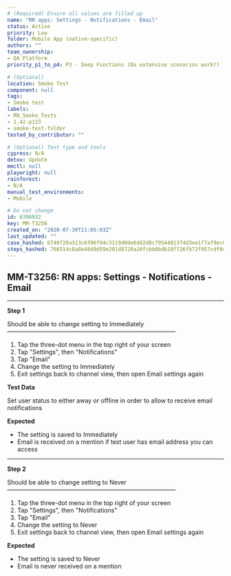 ```yaml
---
# (Required) Ensure all values are filled up
name: "RN apps: Settings - Notifications - Email"
status: Active
priority: Low
folder: Mobile App (native-specific)
authors: ""
team_ownership: 
- QA Platform
priority_p1_to_p4: P3 - Deep Functions (Do extensive scenarios work?)

# (Optional)
location: Smoke Test
component: null
tags: 
- Smoke test
labels: 
- RN_Smoke_Tests
- 1.42-p123
- smoke-test-folder
tested_by_contributor: ""

# (Optional) Test type and tools
cypress: N/A
detox: Update
mmctl: null
playwright: null
rainforest: 
- N/A
manual_test_environments: 
- Mobile

# Do not change
id: 6396932
key: MM-T3256
created_on: "2020-07-30T21:05:03Z"
last_updated: ""
case_hashed: 6748f20a313c6f06f84c3119d0de6dd2d0cf954481374d3ee1f7af9ec017a8dce84fcd1bd65b4dbca0e3bdcf37e2ab3a
steps_hashed: 766514c8a8e48d9d59e201d8728a20fcbb0bdb18f726fb72f957cdf047632b05bfde554a563f7dc8e2ecdcd91475a15c
---
```


<!-- (Auto-generated) Based on frontmatter's "key" and "name" -->

## MM-T3256: RN apps: Settings - Notifications - Email

---

**Step 1**

Should be able to change setting to Immediately\
————————————————————————————

1. Tap the three-dot menu in the top right of your screen
2. Tap "Settings", then "Notifications"
3. Tap "Email"
4. Change the setting to Immediately
5. Exit settings back to channel view, then open Email settings again

**Test Data**

Set user status to either away or offline in order to allow to receive email notifications

**Expected**

- The setting is saved to Immediately
- Email is received on a mention if test user has email address you can access

---

**Step 2**

Should be able to change setting to Never\
————————————————————————————

1. Tap the three-dot menu in the top right of your screen
2. Tap "Settings", then "Notifications"
3. Tap "Email"
4. Change the setting to Never
5. Exit settings back to channel view, then open Email settings again

**Expected**

- The setting is saved to Never
- Email is never received on a mention
